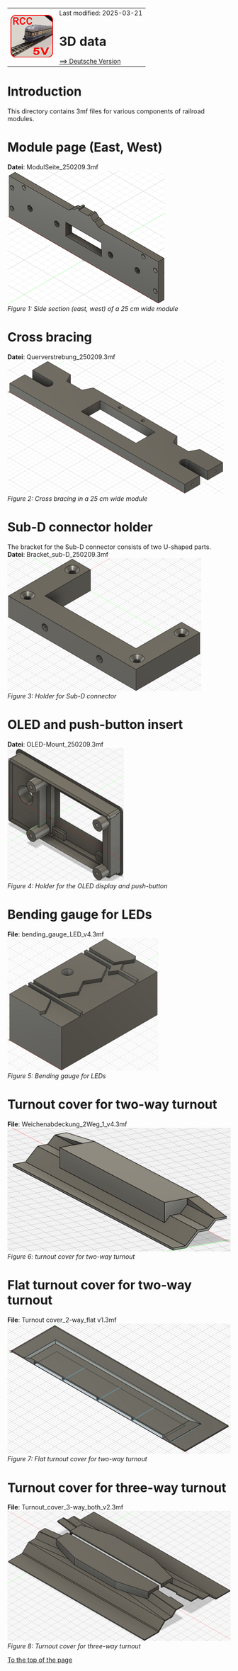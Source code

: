 <table><tr><td><img src="../../images/RCC5V_Logo_96.png"></img></td><td>
Last modified: 2025-03-21 <a name="up"></a><br>   
<h1>3D data</h1>
<a href="LIESMICH.md">==> Deutsche Version</a>&nbsp; &nbsp; &nbsp; 
</td></tr></table>   

# Introduction
This directory contains 3mf files for various components of railroad modules.   

<a name="x10"></a>   

# Module page (East, West)
__Datei__: ModulSeite_250209.3mf   
![Module side part](/images/3d/300_ModulSeite1.png "Module side part")   
_Figure 1: Side section (east, west) of a 25 cm wide module_   

<a name="x20"></a>   

# Cross bracing
__Datei__: Querverstrebung_250209.3mf   
![Module cross bracing](/images/3d/300_Querverstrebung1.png "Module cross bracing")   
_Figure 2: Cross bracing in a 25 cm wide module_   

<a name="x30"></a>   

# Sub-D connector holder
The bracket for the Sub-D connector consists of two U-shaped parts.   
__Datei__: Bracket_sub-D_250209.3mf   
![Bracket Sub-D connector](/images/3d/300_Halterung_sub-d.png "Bracket Sub-D connector")   
_Figure 3: Holder for Sub-D connector_   

<a name="x40"></a>   

# OLED and push-button insert
__Datei__: OLED-Mount_250209.3mf   
![OLED and push-button insert](/images/3d/300_OLED-Mount.png "OLED and push-button insert")   
_Figure 4: Holder for the OLED display and push-button_   

<a name="x50"></a>   

# Bending gauge for LEDs
__File__: bending_gauge_LED_v4.3mf   
![Bending gauge for LEDs](/images/3d/300_Biegelehre_LED.png "Bending gauge for LEDs")   
_Figure 5: Bending gauge for LEDs_   

<a name="x60"></a>   

# Turnout cover for two-way turnout
__File__: Weichenabdeckung_2Weg_1_v4.3mf   
![turnout cover for two-way turnout](/images/3d/300_Weichenabdeckung_2Weg_1.png "turnout cover for two-way turnout")   
_Figure 6: turnout cover for two-way turnout_   

<a name="x70"></a>   

# Flat turnout cover for two-way turnout
__File__: Turnout cover_2-way_flat v1.3mf   
![Flat turnout cover for two-way turnout](/images/3d/300_Weichenabdeckung_2Weg_flach.png "Flat turnout cover for two-way turnout")   
_Figure 7: Flat turnout cover for two-way turnout_   

<a name="x80"></a>   

# Turnout cover for three-way turnout
__File__: Turnout_cover_3-way_both_v2.3mf   
![Turnout cover for three-way turnout](/images/3d/300_Weichenabdeckung_3Weg_beide.png "Turnout cover for three-way turnout")   
_Figure 8: Turnout cover for three-way turnout_   

[To the top of the page](#up)   
